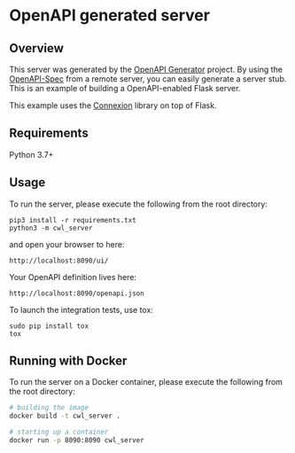 # OpenAPI generated server

## Overview
This server was generated by the [OpenAPI Generator](https://openapi-generator.tech) project. By using the
[OpenAPI-Spec](https://openapis.org) from a remote server, you can easily generate a server stub.  This
is an example of building a OpenAPI-enabled Flask server.

This example uses the [Connexion](https://github.com/zalando/connexion) library on top of Flask.

## Requirements
Python 3.7+

## Usage
To run the server, please execute the following from the root directory:

```
pip3 install -r requirements.txt
python3 -m cwl_server
```

and open your browser to here:

```
http://localhost:8090/ui/
```

Your OpenAPI definition lives here:

```
http://localhost:8090/openapi.json
```

To launch the integration tests, use tox:
```
sudo pip install tox
tox
```

## Running with Docker

To run the server on a Docker container, please execute the following from the root directory:

```bash
# building the image
docker build -t cwl_server .

# starting up a container
docker run -p 8090:8090 cwl_server
```